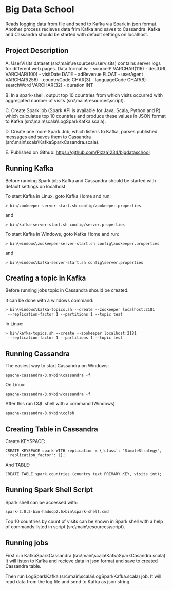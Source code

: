 # Big Data School

Reads logging data from file and send to Kafka via Spark in json format.
Another process recieves data frim Kafka and saves to Cassandra.
Kafka and Cassandra should be started with default settings on
localhost.

## Project Description

A. UserVisits dataset (src\main\resources\uservisits) contains server
 logs for different web pages. Data format is: 
    - sourceIP VARCHAR(116)
	- destURL VARCHAR(100)
	- visitDate DATE
	- adRevenue FLOAT
	- userAgent VARCHAR(256)
	- countryCode CHAR(3)
	- languageCode CHAR(6)
	- searchWord VARCHAR(32)
	- duration INT

B. In a spark-shell, output top 10 countries from which visits occurred
 with aggregated number of visits (src\main\resources\script).

C. Create Spark job (Spark API is available for Java, Scala, Python
 and R) which calculates top 10 countries and produce these values in
 JSON format to Kafka (src\main\scala\LogSparkKafka.scala).

D. Create one more Spark Job, which listens to Kafka, parses published
 messages and saves them to Cassandra
 (src\main\scala\KafkaSparkCasandra.scala).

E. Published on Github: https://github.com/Pizza1234/bigdataschool

## Running Kafka

Before running Spark jobs Kafka and Cassandra should be started with
default settings on localhost.

To start Kafka in Linux, goto Kafka Home and run:

    > bin/zookeeper-server-start.sh config/zookeeper.properties
    
and 

    > bin/kafka-server-start.sh config/server.properties
    
To start Kafka in Windows, goto Kafka Home and run:

    > bin\windows\zookeeper-server-start.sh config\zookeeper.properties
    
and 

    > bin\windows\kafka-server-start.sh config\server.properties

## Creating a topic in Kafka

Before running jobs topic in Cassandra should be created.

It can be done with a windows command:

    > bin\windows\kafka-topics.sh --create --zookeeper localhost:2181
     --replication-factor 1 --partitions 1 --topic test

In Linux:

    > bin/kafka-topics.sh --create --zookeeper localhost:2181
     --replication-factor 1 --partitions 1 --topic test
    
## Running Cassandra

The easiest way to start Cassandra on Windows:

    apache-cassandra-3.9>bin\cassandra -f

On Linux:

    apache-cassandra-3.9>bin/cassandra -f

After this run CQL shell with a command (Windows) 

    apache-cassandra-3.9>bin\cqlsh

## Creating Table in Cassandra

Create KEYSPACE:
 
    CREATE KEYSPACE spark WITH replication = {'class': 'SimpleStrategy',
     'replication_factor': 1};

And TABLE:

    CREATE TABLE spark.countries (country text PRIMARY KEY, visits int);

## Running Spark Shell Script

Spark shell can be accessed with:

    spark-2.0.2-bin-hadoop2.6>bin\spark-shell.cmd
    
Top 10 countries by count of visits can be shown in Spark shell
with a help of commands listed in script (src\main\resources\script).

## Running jobs

First run KafkaSparkCassandra (src\main\scala\KafkaSparkCasandra.scala).
It will listen to Kafka and recieve data in json format and save to
created Cassandra table.

Then run LogSparkKafka (src\main\scala\LogSparkKafka.scala)
job. It will read data from the log file and send to Kafka as json
string.



